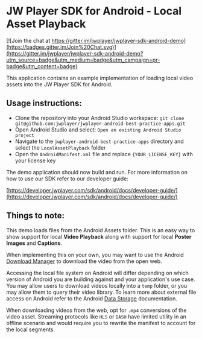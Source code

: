 # JW Player SDK for Android - Local Asset Playback


[![Join the chat at https://gitter.im/jwplayer/jwplayer-sdk-android-demo](https://badges.gitter.im/Join%20Chat.svg)](https://gitter.im/jwplayer/jwplayer-sdk-android-demo?utm_source=badge&utm_medium=badge&utm_campaign=pr-badge&utm_content=badge)

This application contains an example implementation of loading local video assets into the JW Player SDK for Android.

## Usage instructions:

- Clone the repository into your Android Studio workspace: `git clone git@github.com:jwplayer/jwplayer-android-best-practice-apps.git`
- Open Android Studio and select: `Open an existing Android Studio project`
- Navigate to the `jwplayer-android-best-practice-apps` directory and select the `LocalAssetPlayback` folder
- Open the `AndroidManifest.xml` file and replace `{YOUR_LICENSE_KEY}` with your license key

The demo application should now build and run. For more information on how to use our SDK refer to our developer guide:

[https://developer.jwplayer.com/sdk/android/docs/developer-guide/](https://developer.jwplayer.com/sdk/android/docs/developer-guide/)

## Things to note:

This demo loads files from the Android Assets folder. This is an easy way to show support for local **Video Playback** along with support for local **Poster Images** and **Captions**.

When implementing this on your own, you may want to use the Android [Download Manager](https://developer.android.com/reference/android/app/DownloadManager) to download the video from the open web.

Accessing the local file system on Android will differ depending on which version of Android you are building against and your application's use case. You may allow users to download videos locally into a `temp` folder, or you may allow them to query their video library. To learn more about external file access on Android refer to the Android [Data Storage](https://developer.android.com/training/data-storage/files) documentation.

When downloading videos from the web, opt for `.mp4` conversions of the video asset. Streaming protocols like `HLS` or `DASH` have limited utility in an offline scenario and would require you to rewrite the manifest to account for the local segments.
